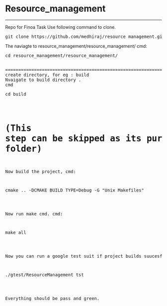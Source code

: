 # Resource_management

-------------------------------------------------------------------------
Repo for Finoa Task
Use following command to clone.
<pre>git clone https://github.com/medhiraj/resource_management.git --recursive</pre>
The naviagte to resource_management/resource_management/
cmd:
<pre>cd resource_management/resource_management/<pre>

===========================================================================
create directory, for eg : build 
Nvaigate to build directory .
cmd
<pre>cd build</pre>
(This step can be skipped as its purpose is to have a sepaerate build folder)
=============================================================================

Now build the project,
cmd:
<pre>cmake .. -DCMAKE_BUILD_TYPE=Debug -G &quot;Unix Makefiles&quot;</pre>

Now run make cmd.
cmd:
<pre>make all</pre>

Now you can run a google test suit if project builds suucesfully

<pre>./gtest/ResourceManagement_tst </pre>
Everything should be pass and green.
